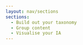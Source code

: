 ```yaml
---
layout: nav/sections
sections:
  - Build out your taxonomy
  - Group content
  - Visualise your IA
---
```

